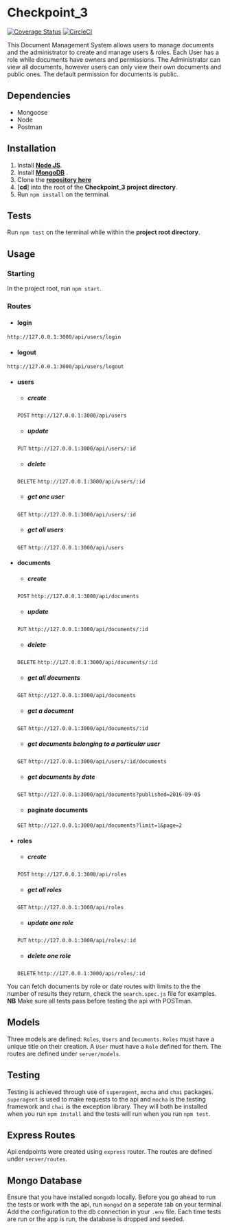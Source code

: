 # Checkpoint_3
[![Coverage Status](https://coveralls.io/repos/github/andela-omugeri/Checkpoint_3/badge.svg?branch=develop)](https://coveralls.io/github/andela-omugeri/Checkpoint_3?branch=develop)
[![CircleCI](https://circleci.com/gh/andela-omugeri/String.svg?style=svg)](https://circleci.com/gh/andela-omugeri/String)

This Document Management System allows users to manage documents and the administrator to create and manage users & roles.
Each User has a role while documents have owners and permissions. The Administrator can view all documents, however users can only view their own documents and public ones. The default permission for documents is public.

## Dependencies
* Mongoose​
* Node
* Postman

## Installation

1. Install [**Node JS**](https://nodejs.org/en/).
1. Install [**MongoDB**](https://www.mongodb.org/) .
1. Clone the [**repository here**](https://github.com/andela-omugeri/Checkpoint_3) 
1. [**cd**] into the root of the **Checkpoint_3 project directory**.
1. Run `npm install` on the terminal.

## Tests

Run `npm test` on the terminal while within the **project root directory**.

## Usage
### Starting
In the project root, run `npm start`.
### Routes

* #### login
`http://127.0.0.1:3000/api/users/login`

* #### logout
`http://127.0.0.1:3000/api/users/logout`
* #### users

  * ##### create
  `POST`
  `http://127.0.0.1:3000/api/users`

  * ##### update
  `PUT`
  `http://127.0.0.1:3000/api/users/:id`

  * ##### delete
  `DELETE`
  `http://127.0.0.1:3000/api/users/:id`

  * ##### get one user
  `GET`
  `http://127.0.0.1:3000/api/users/:id`

  * ##### get all users
  `GET`
  `http://127.0.0.1:3000/api/users`

* #### documents

  * ##### create
  `POST`
  `http://127.0.0.1:3000/api/documents`

  * ##### update
  `PUT`
  `http://127.0.0.1:3000/api/documents/:id`

  * ##### delete
  `DELETE`
  `http://127.0.0.1:3000/api/documents/:id`

  * ##### get all documents
  `GET`
  `http://127.0.0.1:3000/api/documents`

  * ##### get a document
  `GET`
  `http://127.0.0.1:3000/api/documents/:id`

  * ##### get documents belonging to a particular user
  `GET`
  `http://127.0.0.1:3000/api/users/:id/documents`

  * ##### get documents by date
  `GET`
  `http://127.0.0.1:3000/api/documents?published=2016-09-05`

  * #### paginate documents
  `GET`
  `http://127.0.0.1:3000/api/documents?limit=1&page=2`

* #### roles

  * ##### create
  `POST`
  `http://127.0.0.1:3000/api/roles`

  * #####  get all roles
  `GET`
  `http://127.0.0.1:3000/api/roles`

  * #####  update one role
  `PUT`
  `http://127.0.0.1:3000/api/roles/:id`

  * #####  delete one role
  `DELETE`
  `http://127.0.0.1:3000/api/roles/:id`

 You can fetch documents by role or date routes with limits to the the number of results they return, check the `search.spec.js` file for examples.
**NB** Make sure all tests pass before testing the api with POSTman.

## Models

Three models are defined: `Roles`, `Users` and `Documents`. `Roles` must have a unique title on their creation. A `User` must have a `Role` defined for them. The routes are defined under `server/models`.

## Testing

Testing is achieved through use of `superagent`, `mocha` and `chai` packages. `superagent` is used to make requests to the api and `mocha` is the testing framework and `chai` is the exception library. They will both be installed when you run `npm install` and the tests will run when you run `npm test`.

## Express Routes

Api endpoints were created using `express` router. The routes are defined under `server/routes`.

## Mongo Database

Ensure that you have installed `mongodb` locally. Before you go ahead to run the tests or work with the api, run `mongod` on a seperate tab on your terminal. Add the configuration to the db connection in your `.env` file. Each time tests are run or the app is run, the database is dropped and seeded.


